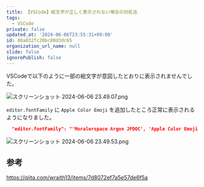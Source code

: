```yaml
---
title: 【VSCode】絵文字が正しく表示されない場合の対処法
tags:
  - VSCode
private: false
updated_at: '2024-06-06T23:55:31+09:00'
id: 88a032fc20bc80d3dc65
organization_url_name: null
slide: false
ignorePublish: false
---
```

VSCodeで以下のように一部の絵文字が意図したとおりに表示されませんでした。

![スクリーンショット 2024-06-06 23.49.07.png](https://qiita-image-store.s3.ap-northeast-1.amazonaws.com/0/2342443/7fdf1c92-ad3e-1830-2da7-e85dcc76a7bb.png)

`editor.fontFamily` に `Apple Color Emoji` を追加したところ正常に表示されるようになりました。

```settings.json
  "editor.fontFamily": "'Moralerspace Argon JPDOC', 'Apple Color Emoji'",
```

![スクリーンショット 2024-06-06 23.49.53.png](https://qiita-image-store.s3.ap-northeast-1.amazonaws.com/0/2342443/126ceeee-8106-f336-0123-f60a5d364cdc.png)

## 参考

https://qiita.com/wraith13/items/7d8072ef7a5e57de6f5a
